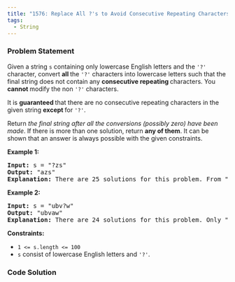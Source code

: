 ```yaml
---
title: "1576: Replace All ?'s to Avoid Consecutive Repeating Characters"
tags:
  - String
---
```

### Problem Statement

<p>Given a string <code>s</code> containing only lowercase English letters and the <code>&#39;?&#39;</code> character, convert <strong>all </strong>the <code>&#39;?&#39;</code> characters into lowercase letters such that the final string does not contain any <strong>consecutive repeating </strong>characters. You <strong>cannot </strong>modify the non <code>&#39;?&#39;</code> characters.</p>

<p>It is <strong>guaranteed </strong>that there are no consecutive repeating characters in the given string <strong>except </strong>for <code>&#39;?&#39;</code>.</p>

<p>Return <em>the final string after all the conversions (possibly zero) have been made</em>. If there is more than one solution, return <strong>any of them</strong>. It can be shown that an answer is always possible with the given constraints.</p>


<p><strong class="example">Example 1:</strong></p>

<pre>
<strong>Input:</strong> s = &quot;?zs&quot;
<strong>Output:</strong> &quot;azs&quot;
<strong>Explanation:</strong> There are 25 solutions for this problem. From &quot;azs&quot; to &quot;yzs&quot;, all are valid. Only &quot;z&quot; is an invalid modification as the string will consist of consecutive repeating characters in &quot;zzs&quot;.
</pre>

<p><strong class="example">Example 2:</strong></p>

<pre>
<strong>Input:</strong> s = &quot;ubv?w&quot;
<strong>Output:</strong> &quot;ubvaw&quot;
<strong>Explanation:</strong> There are 24 solutions for this problem. Only &quot;v&quot; and &quot;w&quot; are invalid modifications as the strings will consist of consecutive repeating characters in &quot;ubvvw&quot; and &quot;ubvww&quot;.
</pre>


<p><strong>Constraints:</strong></p>

<ul>
	<li><code>1 &lt;= s.length &lt;= 100</code></li>
	<li><code>s</code> consist of lowercase English letters and <code>&#39;?&#39;</code>.</li>
</ul>


### Code Solution

```python

```

